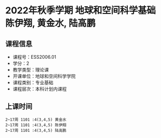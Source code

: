 # 2022年秋季学期 地球和空间科学基础 陈伊翔, 黄金水, 陆高鹏






## 课程信息

- 课程号：ESS2006.01
- 学分：2
- 教学类型：理论课
- 开课单位：地球和空间科学学院
- 课程类别：专业基础
- 课程层次：本科计划内课程

## 上课时间

```
2~17周 1101 :4(3,4,5) 黄金水
2~17周 1101 :4(3,4,5) 陈伊翔
2~17周 1101 :4(3,4,5) 陆高鹏
```

